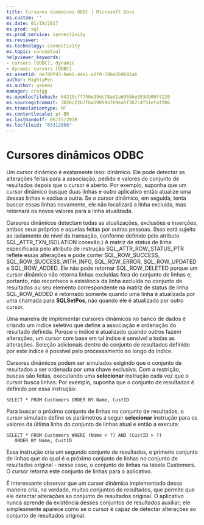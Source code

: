 ```yaml
---
title: Cursores dinâmicos ODBC | Microsoft Docs
ms.custom: ''
ms.date: 01/19/2017
ms.prod: sql
ms.prod_service: connectivity
ms.reviewer: ''
ms.technology: connectivity
ms.topic: conceptual
helpviewer_keywords:
- cursors [ODBC], dynamic
- dynamic cursors [ODBC]
ms.assetid: de709fd3-9eb2-44e1-a2f0-786e2b9602a6
author: MightyPen
ms.author: genemi
manager: craigg
ms.openlocfilehash: 64215cff750e39dc78ad1a695bbe553d900f4120
ms.sourcegitcommit: 3026c22b7fba19059a769ea5f367c4f51efaf286
ms.translationtype: MT
ms.contentlocale: pt-BR
ms.lasthandoff: 06/15/2019
ms.locfileid: "63312866"
---
```

# <a name="odbc-dynamic-cursors"></a>Cursores dinâmicos ODBC
Um cursor dinâmico é exatamente isso: dinâmico. Ele pode detectar as alterações feitas para a associação, pedido e valores do conjunto de resultados depois que o cursor é aberto. Por exemplo, suponha que um cursor dinâmico busque duas linhas e outro aplicativo então atualize uma dessas linhas e exclua a outra. Se o cursor dinâmico, em seguida, tenta buscar essas linhas novamente, ele não localizará a linha excluída, mas retornará os novos valores para a linha atualizada.  
  
 Cursores dinâmicos detectam todas as atualizações, exclusões e inserções, ambos seus próprios e aquelas feitas por outras pessoas. (Isso está sujeito ao isolamento de nível da transação, conforme definido pelo atributo SQL_ATTR_TXN_ISOLATION conexão.) A matriz de status de linha especificada pelo atributo de instrução SQL_ATTR_ROW_STATUS_PTR reflete essas alterações e pode conter SQL_ROW_SUCCESS, SQL_ROW_SUCCESS_WITH_INFO, SQL_ROW_ERROR, SQL_ROW_UPDATED e SQL_ROW_ADDED. Ele não pode retornar SQL_ROW_DELETED porque um cursor dinâmico não retorna linhas excluídas fora do conjunto de linhas e, portanto, não reconhece a existência da linha excluída no conjunto de resultados ou seu elemento correspondente na matriz de status de linha. SQL_ROW_ADDED é retornado somente quando uma linha é atualizada por uma chamada para **SQLSetPos**, não quando ele é atualizado por outro cursor.  
  
 Uma maneira de implementar cursores dinâmicos no banco de dados é criando um índice seletivo que define a associação e ordenação do resultado definida. Porque o índice é atualizado quando outros fazem alterações, um cursor com base em tal índice é sensível a todas as alterações. Seleção adicionais dentro do conjunto de resultados definido por este índice é possível pelo processamento ao longo do índice.  
  
 Cursores dinâmicos podem ser simulados exigindo que o conjunto de resultados a ser ordenada por uma chave exclusiva. Com a restrição, buscas são feitas, executando uma **selecionar** instrução cada vez que o cursor busca linhas. Por exemplo, suponha que o conjunto de resultados é definido por essa instrução:  
  
```  
SELECT * FROM Customers ORDER BY Name, CustID  
```  
  
 Para buscar o próximo conjunto de linhas no conjunto de resultados, o cursor simulado define os parâmetros a seguir **selecionar** instrução para os valores da última linha do conjunto de linhas atual e então a executa:  
  
```  
SELECT * FROM Customers WHERE (Name > ?) AND (CustID > ?)  
   ORDER BY Name, CustID  
```  
  
 Essa instrução cria um segundo conjunto de resultados, o primeiro conjunto de linhas que do qual é o próximo conjunto de linhas no conjunto de resultados original - nesse caso, o conjunto de linhas na tabela Customers. O cursor retorna este conjunto de linhas para o aplicativo.  
  
 É interessante observar que um cursor dinâmico implementado dessa maneira cria, na verdade, muitos conjuntos de resultados, que permite que ele detectar alterações ao conjunto de resultados original. O aplicativo nunca aprende da existência desses conjuntos de resultados auxiliar; ele simplesmente aparece como se o cursor é capaz de detectar alterações ao conjunto de resultados original.
